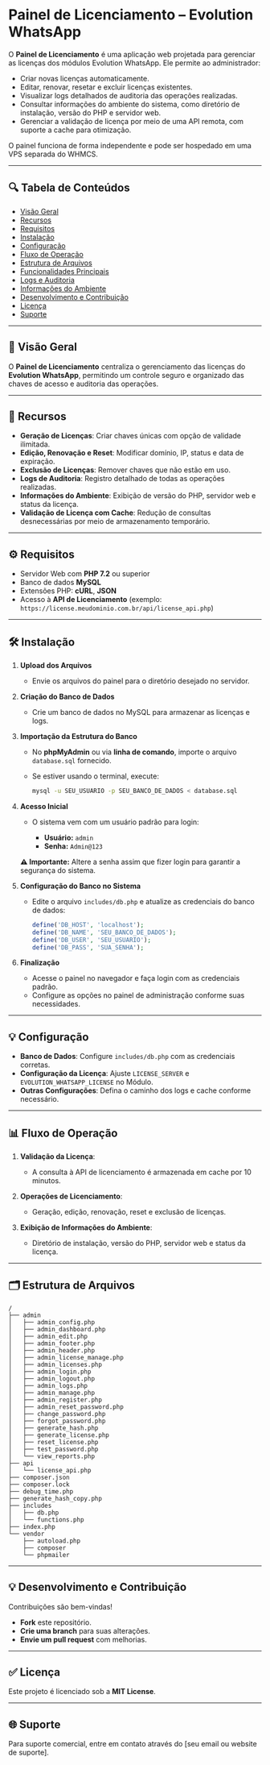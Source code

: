 # Painel de Licenciamento – Evolution WhatsApp

O **Painel de Licenciamento** é uma aplicação web projetada para gerenciar as licenças dos módulos Evolution WhatsApp. Ele permite ao administrador:

- Criar novas licenças automaticamente.
- Editar, renovar, resetar e excluir licenças existentes.
- Visualizar logs detalhados de auditoria das operações realizadas.
- Consultar informações do ambiente do sistema, como diretório de instalação, versão do PHP e servidor web.
- Gerenciar a validação de licença por meio de uma API remota, com suporte a cache para otimização.

O painel funciona de forma independente e pode ser hospedado em uma VPS separada do WHMCS.

---

## 🔍 Tabela de Conteúdos

- [Visão Geral](#visão-geral)
- [Recursos](#recursos)
- [Requisitos](#requisitos)
- [Instalação](#instalação)
- [Configuração](#configuração)
- [Fluxo de Operação](#fluxo-de-operação)
- [Estrutura de Arquivos](#estrutura-de-arquivos)
- [Funcionalidades Principais](#funcionalidades-principais)
- [Logs e Auditoria](#logs-e-auditoria)
- [Informações do Ambiente](#informações-do-ambiente)
- [Desenvolvimento e Contribuição](#desenvolvimento-e-contribuição)
- [Licença](#licença)
- [Suporte](#suporte)

---

## 📄 Visão Geral

O **Painel de Licenciamento** centraliza o gerenciamento das licenças do **Evolution WhatsApp**, permitindo um controle seguro e organizado das chaves de acesso e auditoria das operações.

---

## 🔧 Recursos

- **Geração de Licenças**: Criar chaves únicas com opção de validade ilimitada.
- **Edição, Renovação e Reset**: Modificar domínio, IP, status e data de expiração.
- **Exclusão de Licenças**: Remover chaves que não estão em uso.
- **Logs de Auditoria**: Registro detalhado de todas as operações realizadas.
- **Informações do Ambiente**: Exibição de versão do PHP, servidor web e status da licença.
- **Validação de Licença com Cache**: Redução de consultas desnecessárias por meio de armazenamento temporário.

---

## ⚙️ Requisitos

- Servidor Web com **PHP 7.2** ou superior
- Banco de dados **MySQL**
- Extensões PHP: **cURL**, **JSON**
- Acesso à **API de Licenciamento** (exemplo: `https://license.meudominio.com.br/api/license_api.php`)

---

## 🛠️ Instalação

1. **Upload dos Arquivos**
   - Envie os arquivos do painel para o diretório desejado no servidor.

2. **Criação do Banco de Dados**
   - Crie um banco de dados no MySQL para armazenar as licenças e logs.

3. **Importação da Estrutura do Banco**
   - No **phpMyAdmin** ou via **linha de comando**, importe o arquivo `database.sql` fornecido.
   - Se estiver usando o terminal, execute:
     
     ```sh
     mysql -u SEU_USUARIO -p SEU_BANCO_DE_DADOS < database.sql
     ```

4. **Acesso Inicial**
   - O sistema vem com um usuário padrão para login:
     
     - **Usuário:** `admin`
     - **Senha:** `Admin@123`

   **⚠️ Importante:** Altere a senha assim que fizer login para garantir a segurança do sistema.

5. **Configuração do Banco no Sistema**
   - Edite o arquivo `includes/db.php` e atualize as credenciais do banco de dados:
     
     ```php
     define('DB_HOST', 'localhost');
     define('DB_NAME', 'SEU_BANCO_DE_DADOS');
     define('DB_USER', 'SEU_USUARIO');
     define('DB_PASS', 'SUA_SENHA');
     ```

6. **Finalização**
   - Acesse o painel no navegador e faça login com as credenciais padrão.
   - Configure as opções no painel de administração conforme suas necessidades.

---

## 💡 Configuração

- **Banco de Dados**: Configure `includes/db.php` com as credenciais corretas.
- **Configuração da Licença**: Ajuste `LICENSE_SERVER` e `EVOLUTION_WHATSAPP_LICENSE` no Módulo.
- **Outras Configurações**: Defina o caminho dos logs e cache conforme necessário.

---

## 📊 Fluxo de Operação

1. **Validação da Licença**:
   - A consulta à API de licenciamento é armazenada em cache por 10 minutos.

2. **Operações de Licenciamento**:
   - Geração, edição, renovação, reset e exclusão de licenças.

3. **Exibição de Informações do Ambiente**:
   - Diretório de instalação, versão do PHP, servidor web e status da licença.

---

## 🗂️ Estrutura de Arquivos

```
/
├── admin
│   ├── admin_config.php
│   ├── admin_dashboard.php
│   ├── admin_edit.php
│   ├── admin_footer.php
│   ├── admin_header.php
│   ├── admin_license_manage.php
│   ├── admin_licenses.php
│   ├── admin_login.php
│   ├── admin_logout.php
│   ├── admin_logs.php
│   ├── admin_manage.php
│   ├── admin_register.php
│   ├── admin_reset_password.php
│   ├── change_password.php
│   ├── forgot_password.php
│   ├── generate_hash.php
│   ├── generate_license.php
│   ├── reset_license.php
│   ├── test_password.php
│   └── view_reports.php
├── api
│   └── license_api.php
├── composer.json
├── composer.lock
├── debug_time.php
├── generate_hash_copy.php
├── includes
│   ├── db.php
│   └── functions.php
├── index.php
└── vendor
    ├── autoload.php
    ├── composer
    └── phpmailer
```

---

## 💡 Desenvolvimento e Contribuição

Contribuições são bem-vindas!
- **Fork** este repositório.
- **Crie uma branch** para suas alterações.
- **Envie um pull request** com melhorias.

---

## ✅ Licença

Este projeto é licenciado sob a **MIT License**.

---

## 🌐 Suporte

Para suporte comercial, entre em contato através do [seu email ou website de suporte].

